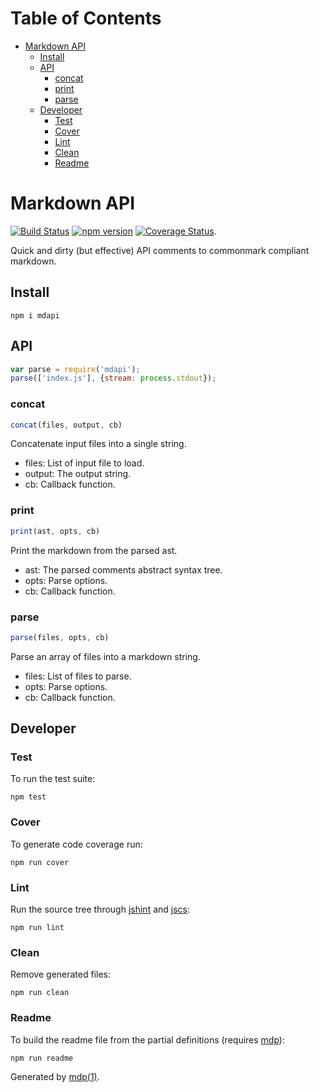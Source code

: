 Table of Contents
=================

* [Markdown API](#markdown-api)
  * [Install](#install)
  * [API](#api)
    * [concat](#concat)
    * [print](#print)
    * [parse](#parse)
  * [Developer](#developer)
    * [Test](#test)
    * [Cover](#cover)
    * [Lint](#lint)
    * [Clean](#clean)
    * [Readme](#readme)

Markdown API
============

[<img src="https://travis-ci.org/tmpfs/mdapi.svg" alt="Build Status">](https://travis-ci.org/tmpfs/mdapi)
[<img src="http://img.shields.io/npm/v/mdapi.svg" alt="npm version">](https://npmjs.org/package/mdapi)
[<img src="https://coveralls.io/repos/tmpfs/mdapi/badge.svg?branch=master&service=github&v=1" alt="Coverage Status">](https://coveralls.io/github/tmpfs/mdapi?branch=master).

Quick and dirty (but effective) API comments to commonmark compliant markdown.

## Install

```
npm i mdapi
```

## API

```javascript
var parse = require('mdapi');
parse(['index.js'], {stream: process.stdout});
```

### concat

```javascript
concat(files, output, cb)
```

Concatenate input files into a single string.

* files: List of input file to load.
* output: The output string.
* cb: Callback function.

### print

```javascript
print(ast, opts, cb)
```

Print the markdown from the parsed ast.

* ast: The parsed comments abstract syntax tree.
* opts: Parse options.
* cb: Callback function.

### parse

```javascript
parse(files, opts, cb)
```

Parse an array of files into a markdown string.

* files: List of files to parse.
* opts: Parse options.
* cb: Callback function.

## Developer

### Test

To run the test suite:

```
npm test
```

### Cover

To generate code coverage run:

```
npm run cover
```

### Lint

Run the source tree through [jshint](http://jshint.com) and [jscs](http://jscs.info):

```
npm run lint
```

### Clean

Remove generated files:

```
npm run clean
```

### Readme

To build the readme file from the partial definitions (requires [mdp](https://github.com/tmpfs/mdp)):

```
npm run readme
```

Generated by [mdp(1)](https://github.com/tmpfs/mdp).

[jshint]: http://jshint.com
[jscs]: http://jscs.info
[mdp]: https://github.com/tmpfs/mdp
